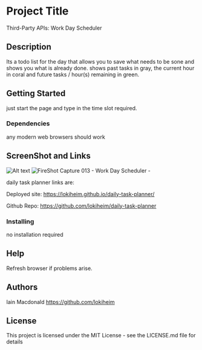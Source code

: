 # Project Title

Third-Party APIs: Work Day Scheduler

## Description

Its a todo list for the day that allows you to save what needs to be sone and shows you what is already done.
shows past tasks in gray, the current hour in coral and future tasks / hour(s) remaining in green.

## Getting Started

just start the page and type in the time slot required.

### Dependencies

any modern web browsers should work

## ScreenShot and Links

![Alt text](../../Downloads/FireShot/FireShot%20Capture%20013%20-%20Work%20Day%20Scheduler%20-%20.png)
![FireShot Capture 013 - Work Day Scheduler - ](https://user-images.githubusercontent.com/115110121/217317548-d9a145af-7e2d-4d6f-b22b-c1a951dbca73.png)

daily task planner links are:

Deployed site:
https://lokiheim.github.io/daily-task-planner/

Github Repo:
https://github.com/lokiheim/daily-task-planner

### Installing

no installation required

## Help

Refresh browser if problems arise.

## Authors

Iain Macdonald
https://github.com/lokiheim

## License

This project is licensed under the MIT License - see the LICENSE.md file for details
